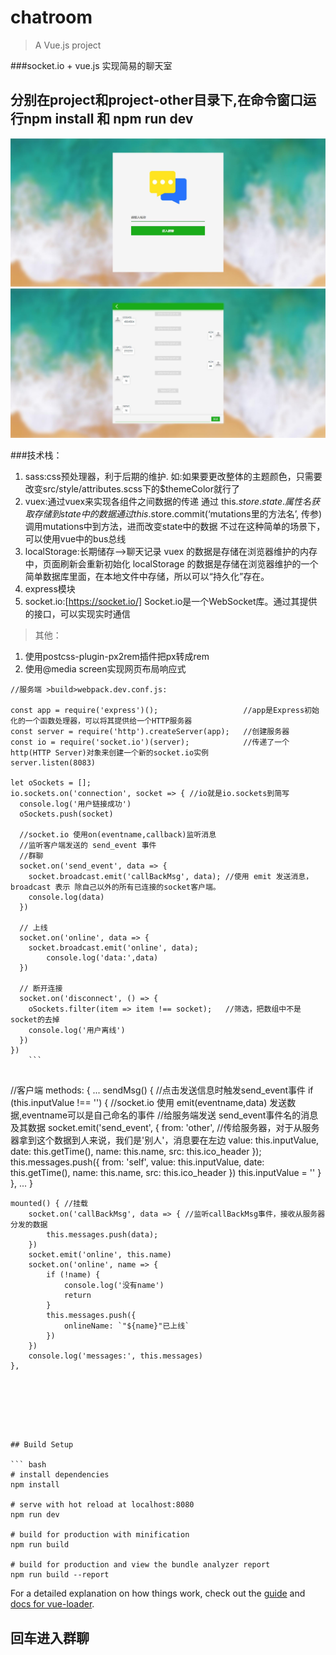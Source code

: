 # chatroom

> A Vue.js project

###socket.io + vue.js 实现简易的聊天室
	
## 分别在project和project-other目录下,在命令窗口运行npm install 和 npm run dev
![>home.vue](README_files/2.jpg)
![>chat.vue](README_files/3.jpg)

###技术栈：
1.  sass:css预处理器，利于后期的维护.
	如:如果要更改整体的主题颜色，只需要改变src/style/attributes.scss下的$themeColor就行了
2.	vuex:通过vuex来实现各组件之间数据的传递
	通过 this.$store.state.属性名 获取存储到state中的数据
	通过 this.$store.commit(‘mutations里的方法名’, 传参) 调用mutations中到方法，进而改变state中的数据
	不过在这种简单的场景下，可以使用vue中的bus总线
3.	localStorage:长期储存-->聊天记录
	vuex 的数据是存储在浏览器维护的内存中，页面刷新会重新初始化
	localStorage 的数据是存储在浏览器维护的一个简单数据库里面，在本地文件中存储，所以可以“持久化”存在。
4.	express模块
5.	socket.io:[https://socket.io/] Socket.io是一个WebSocket库。通过其提供的接口，可以实现实时通信

> 其他：
1. 使用postcss-plugin-px2rem插件把px转成rem
2. 使用@media screen实现网页布局响应式
	
	
	
```
//服务端 >build>webpack.dev.conf.js:

const app = require('express')();					//app是Express初始化的一个函数处理器，可以将其提供给一个HTTP服务器
const server = require('http').createServer(app);	//创建服务器
const io = require('socket.io')(server);			//传递了一个http(HTTP Server)对象来创建一个新的socket.io实例
server.listen(8083)

let oSockets = [];
io.sockets.on('connection', socket => {	//io就是io.sockets到简写
  console.log('用户链接成功')
  oSockets.push(socket)

  //socket.io 使用on(eventname,callback)监听消息
  //监听客户端发送的 send_event 事件
  //群聊
  socket.on('send_event', data => {
	socket.broadcast.emit('callBackMsg', data);	//使用 emit 发送消息，broadcast 表示 除自己以外的所有已连接的socket客户端。
	console.log(data)
  })

  // 上线
  socket.on('online', data => {
	socket.broadcast.emit('online', data);
		console.log('data:',data)
  })

  // 断开连接
  socket.on('disconnect', () => {
	oSockets.filter(item => item !== socket);	//筛选，把数组中不是socket的去掉
	console.log('用户离线')
  })
})
	```
	

```
//客户端
	methods: {
		...
			sendMsg() {		//点击发送信息时触发send_event事件
				if (this.inputValue !== '') {
					//socket.io 使用 emit(eventname,data) 发送数据,eventname可以是自己命名的事件
					//给服务端发送 send_event事件名的消息及其数据
					socket.emit('send_event', {
						from: 'other', //传给服务器，对于从服务器拿到这个数据到人来说，我们是'别人'，消息要在左边
						value: this.inputValue,
						date: this.getTime(),
						name: this.name,
						src: this.ico_header
					});
					this.messages.push({
						from: 'self',
						value: this.inputValue,
						date: this.getTime(),
						name: this.name,
						src: this.ico_header
					})
					this.inputValue = ''
				}
			},
			...
		}

	mounted() { //挂载
		socket.on('callBackMsg', data => { //监听callBackMsg事件，接收从服务器分发的数据
			this.messages.push(data);
		})
		socket.emit('online', this.name)
		socket.on('online', name => {
			if (!name) {
				console.log('没有name')
				return
			}
			this.messages.push({
				onlineName: `"${name}"已上线`
			})
		})
		console.log('messages:', this.messages)
	},
```
	





## Build Setup

``` bash
# install dependencies
npm install

# serve with hot reload at localhost:8080
npm run dev

# build for production with minification
npm run build

# build for production and view the bundle analyzer report
npm run build --report
```

For a detailed explanation on how things work, check out the [guide](http://vuejs-templates.github.io/webpack/) and [docs for vue-loader](http://vuejs.github.io/vue-loader).

## 回车进入群聊